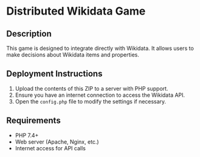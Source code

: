 # Distributed Wikidata Game

## Description
This game is designed to integrate directly with Wikidata. It allows users to make decisions about Wikidata items and properties.

## Deployment Instructions
1. Upload the contents of this ZIP to a server with PHP support.
2. Ensure you have an internet connection to access the Wikidata API.
3. Open the `config.php` file to modify the settings if necessary.

## Requirements
- PHP 7.4+
- Web server (Apache, Nginx, etc.)
- Internet access for API calls
